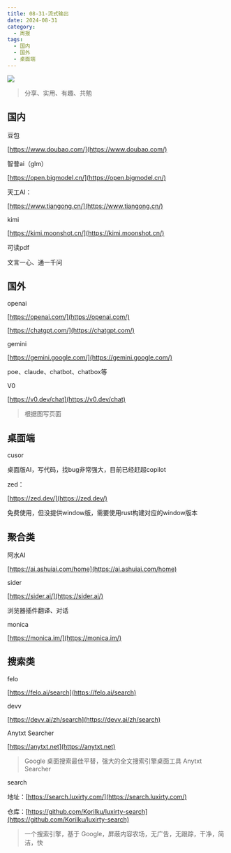 ```yaml
---
title: 08-31-流式输出
date: 2024-08-31
category:
  - 周报
tags:
  - 国内
  - 国外
  - 桌面端
---
```

![](https://img.nnxx.me/file/5a500390f31add8c94c98.jpg)

> 分享、实用、有趣、共勉


## 国内

豆包

[https://www.doubao.com/](https://www.doubao.com/)

智普ai（glm）

[https://open.bigmodel.cn/](https://open.bigmodel.cn/)

天工AI：

[https://www.tiangong.cn/](https://www.tiangong.cn/)

kimi

[https://kimi.moonshot.cn/](https://kimi.moonshot.cn/)

可读pdf

文言一心、通一千问

## 国外

openai

[https://openai.com/](https://openai.com/)

[https://chatgpt.com/](https://chatgpt.com/)

  

gemini

[https://gemini.google.com/](https://gemini.google.com/)

  

poe、claude、chatbot、chatbox等

  

V0

[https://v0.dev/chat](https://v0.dev/chat)

>根据图写页面




## 桌面端

cusor

桌面版AI，写代码，找bug非常强大，目前已经赶超copilot

zed：

[https://zed.dev/](https://zed.dev/)

免费使用，但没提供window版，需要使用rust构建对应的window版本

## 聚合类

  

  

阿水AI

[https://ai.ashuiai.com/home](https://ai.ashuiai.com/home)

  

sider

[https://sider.ai/](https://sider.ai/)

浏览器插件翻译、对话

monica

[https://monica.im/](https://monica.im/)

## 搜索类

  

felo

[https://felo.ai/search](https://felo.ai/search)

devv

[https://devv.ai/zh/search](https://devv.ai/zh/search)


Anytxt Searcher

[https://anytxt.net](https://anytxt.net)
>Google 桌面搜索最佳平替，强大的全文搜索引擎桌面工具 Anytxt Searcher


search

地址：[https://search.luxirty.com/](https://search.luxirty.com/)

仓库：[https://github.com/KoriIku/luxirty-search](https://github.com/KoriIku/luxirty-search)
> 一个搜索引擎，基于 Google，屏蔽内容农场，无广告，无跟踪，干净，简洁，快



